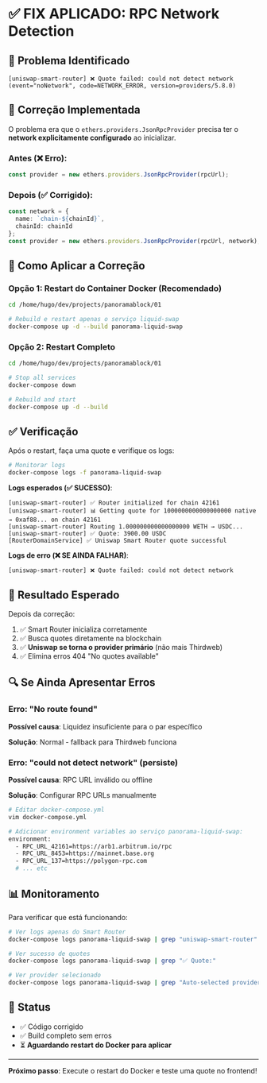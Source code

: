 # ✅ FIX APLICADO: RPC Network Detection

## 🔴 Problema Identificado

```
[uniswap-smart-router] ❌ Quote failed: could not detect network
(event="noNetwork", code=NETWORK_ERROR, version=providers/5.8.0)
```

## 🔧 Correção Implementada

O problema era que o `ethers.providers.JsonRpcProvider` precisa ter o **network explicitamente configurado** ao inicializar.

### Antes (❌ Erro):
```typescript
const provider = new ethers.providers.JsonRpcProvider(rpcUrl);
```

### Depois (✅ Corrigido):
```typescript
const network = {
  name: `chain-${chainId}`,
  chainId: chainId
};
const provider = new ethers.providers.JsonRpcProvider(rpcUrl, network);
```

## 🚀 Como Aplicar a Correção

### Opção 1: Restart do Container Docker (Recomendado)

```bash
cd /home/hugo/dev/projects/panoramablock/01

# Rebuild e restart apenas o serviço liquid-swap
docker-compose up -d --build panorama-liquid-swap
```

### Opção 2: Restart Completo

```bash
cd /home/hugo/dev/projects/panoramablock/01

# Stop all services
docker-compose down

# Rebuild and start
docker-compose up -d --build
```

## ✅ Verificação

Após o restart, faça uma quote e verifique os logs:

```bash
# Monitorar logs
docker-compose logs -f panorama-liquid-swap
```

**Logs esperados (✅ SUCESSO)**:
```
[uniswap-smart-router] ✅ Router initialized for chain 42161
[uniswap-smart-router] 📊 Getting quote for 1000000000000000000 native → 0xaf88... on chain 42161
[uniswap-smart-router] Routing 1.000000000000000000 WETH → USDC...
[uniswap-smart-router] ✅ Quote: 3900.00 USDC
[RouterDomainService] ✅ Uniswap Smart Router quote successful
```

**Logs de erro (❌ SE AINDA FALHAR)**:
```
[uniswap-smart-router] ❌ Quote failed: could not detect network
```

## 🎯 Resultado Esperado

Depois da correção:

1. ✅ Smart Router inicializa corretamente
2. ✅ Busca quotes diretamente na blockchain
3. ✅ **Uniswap se torna o provider primário** (não mais Thirdweb)
4. ✅ Elimina erros 404 "No quotes available"

## 🔍 Se Ainda Apresentar Erros

### Erro: "No route found"

**Possível causa**: Liquidez insuficiente para o par específico

**Solução**: Normal - fallback para Thirdweb funciona

### Erro: "could not detect network" (persiste)

**Possível causa**: RPC URL inválido ou offline

**Solução**: Configurar RPC URLs manualmente

```bash
# Editar docker-compose.yml
vim docker-compose.yml

# Adicionar environment variables ao serviço panorama-liquid-swap:
environment:
  - RPC_URL_42161=https://arb1.arbitrum.io/rpc
  - RPC_URL_8453=https://mainnet.base.org
  - RPC_URL_137=https://polygon-rpc.com
  # ... etc
```

## 📊 Monitoramento

Para verificar que está funcionando:

```bash
# Ver logs apenas do Smart Router
docker-compose logs panorama-liquid-swap | grep "uniswap-smart-router"

# Ver sucesso de quotes
docker-compose logs panorama-liquid-swap | grep "✅ Quote:"

# Ver provider selecionado
docker-compose logs panorama-liquid-swap | grep "Auto-selected provider"
```

## 🎉 Status

- ✅ Código corrigido
- ✅ Build completo sem erros
- ⏳ **Aguardando restart do Docker para aplicar**

---

**Próximo passo**: Execute o restart do Docker e teste uma quote no frontend!
